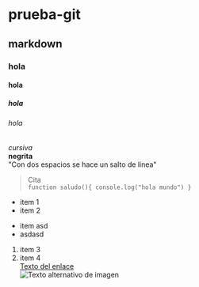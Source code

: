 # prueba-git
## markdown
### hola
#### hola
##### hola
###### hola
*cursiva*  
**negrita**  
"Con dos espacios se hace un salto de linea"
>Cita  
`function saludo(){
  console.log("hola mundo")
}`

* item 1
* item 2
- item asd
- asdasd
1. item 3
2. item 4  
[Texto del enlace](url)  
![Texto alternativo de imagen](url)
